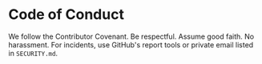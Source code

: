 # Code of Conduct

We follow the Contributor Covenant. Be respectful. Assume good faith. No harassment.
For incidents, use GitHub's report tools or private email listed in `SECURITY.md`.
